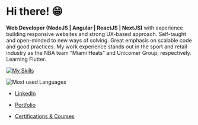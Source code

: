 # Hi there! 😁

**Web Developer (NodeJS | Angular | ReactJS | NextJS)** with experience building responsive websites and strong UX-based approach. Self-taught and open-minded to new ways of solving. Great emphasis on scalable code and good practices. My work experience stands out in the sport and retail industry as the NBA team “Miami Heats” and Unicomer Group, respectively. Learning Flutter.

[![My Skills](https://skillicons.dev/icons?i=nodejs,angular,react,nextjs,express,typescript,javascript&theme=light)](https://skillicons.dev)

![Most used Languages](https://github-readme-stats.vercel.app/api/top-langs/?username=jpin730&layout=compact&langs_count=6&hide=css,html,jupyter%20notebook)

- [LinkedIn](https://linkedin.com/in/jpin730)

- [Portfolio](https://jpin730.github.io)

- [Certifications & Courses](https://jpin730.github.io/certifications-gallery)


